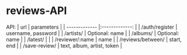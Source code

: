 # reviews-API

API:
| url               | parameters            |
| -------------     |:-------------:        |
| /auth/register    | username, password    |
| /artists/         | Optional: name        |
| /albums/          | Optional: name        |
| /latest/          |                       |
| /reviewer/:name   | name                  |
| /reviews/between/ | start, end            |
| /save-review/     | text, album, artist, token       |
